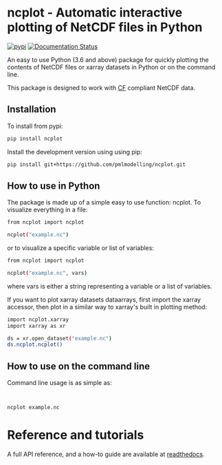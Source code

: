 
# ncplot - Automatic interactive plotting of NetCDF files in Python 



[![pypi](https://img.shields.io/pypi/v/ncplot.svg)](https://pypi.python.org/pypi/ncplot/)
[![Documentation Status](https://readthedocs.org/projects/ncplot/badge/?version=latest)](https://ncplot.readthedocs.io/en/latest/?badge=latest)


An easy to use Python (3.6 and above) package for quickly plotting the contents of NetCDF files or xarray datasets in Python or on the command line. 

This package is designed to work with [CF](https://cfconventions.org/) compliant NetCDF data. 

## Installation

To install from pypi:
```sh
pip install ncplot 
```

Install the development version using using pip:
```sh
pip install git+https://github.com/pmlmodelling/ncplot.git
```


## How to use in Python



The package is made up of a simple easy to use function: ncplot. To visualize everything in a file:

```sh
from ncplot import ncplot

ncplot("example.nc")

```

or to visualize a specific variable or list of variables:

```sh
from ncplot import ncplot

ncplot("example.nc", vars)

```

where vars is either a string representing a variable or a list of variables.


If you want to plot xarray datasets dataarrays, first import the xarray accessor, then plot in a similar way to xarray's built in plotting method:


```sh
import ncplot.xarray
import xarray as xr

ds = xr.open_dataset("example.nc") 
ds.ncplot.ncplot()

```




## How to use on the command line

Command line usage is as simple as:


```sh


ncplot example.nc

```










# Reference and tutorials

A full API reference, and a how-to guide are available at [readthedocs](https://ncplot.readthedocs.io/en/latest/).








